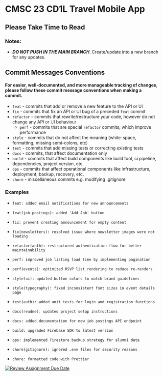# CMSC 23 CD1L Travel Mobile App

## Please Take Time to Read

### Notes:
- _**DO NOT PUSH IN THE MAIN BRANCH**_. Create/update into a new branch for any updates.

## Commit Messages Conventions

#### For easier, well-documented, and more manageable tracking of changes, please follow these commit message conventions when making a commit.

- `feat` - commits that add or remove a new feature to the API or UI
- `fix` - commits that fix an API or UI bug of a preceded `feat` commit
- `refactor` - commits that rewrite/restructure your code, however do not change any API or UI behaviour
  - `perf` - commits that are special `refactor` commits, which improve performance
- `style` - commits that do not affect the meaning (white-space, formatting, missing semi-colons, etc)
- `test` - commits that add missing tests or correcting existing tests
- `docs` - commits, that affect documentation only
- `build` - commits that affect build components like build tool, ci pipeline, dependencies, project version, etc.
- `ops` - commits that affect operational components like infrastructure, deployment, backup, recovery, etc.
- `chore` - miscellaneous commits e.g. modifying .gitignore

### Examples

- ```
  feat: added email notifications for new announcements
  ```
- ```
  feat(job postings): added 'Add Job' button
  ```
- ```
  fix: prevent creating announcement for empty content
  ```
- ```
  fix(newsletters): resolved issue where newsletter images were not loading
  ```
- ```
  refactor(auth): restructured authentication flow for better maintainability
  ```
- ```
  perf: improved job listing load time by implementing pagination
  ```
- ```
  perf(events): optimized RSVP list rendering to reduce re-renders
  ```
- ```
  style(ui): updated button colors to match brand guidelines
  ```
- ```
  style(typography): fixed inconsistent font sizes in event details page
  ```
- ```
  test(auth): added unit tests for login and registration functions
  ```
- ```
  docs(readme): updated project setup instructions
  ```
- ```
  docs: added documentation for new job postings API endpoint
  ```
- ```
  build: upgraded Firebase SDK to latest version
  ```
- ```
  ops: implemented Firestore backup strategy for alumni data
  ```
- ```
  chore(gitignore): ignored .env files for security reasons
  ```
- ```
  chore: formatted code with Prettier
  ```

[![Review Assignment Due Date](https://classroom.github.com/assets/deadline-readme-button-22041afd0340ce965d47ae6ef1cefeee28c7c493a6346c4f15d667ab976d596c.svg)](https://classroom.github.com/a/_xlxIeVs)
